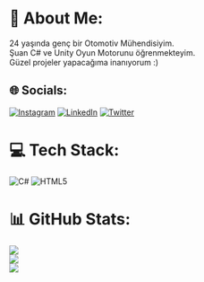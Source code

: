 # 💫 About Me:
24 yaşında genç bir Otomotiv Mühendisiyim. <br>Şuan C# ve Unity Oyun Motorunu öğrenmekteyim.<br>Güzel projeler yapacağıma inanıyorum :)


## 🌐 Socials:
 [![Instagram](https://img.shields.io/badge/Instagram-%23E4405F.svg?logo=Instagram&logoColor=white)](https://instagram.com/recepyildiirim) [![LinkedIn](https://img.shields.io/badge/LinkedIn-%230077B5.svg?logo=linkedin&logoColor=white)](https://linkedin.com/in/recepyildiirim) [![Twitter](https://img.shields.io/badge/Twitter-%231DA1F2.svg?logo=Twitter&logoColor=white)](https://twitter.com/krauyi) 

# 💻 Tech Stack:
![C#](https://img.shields.io/badge/c%23-%23239120.svg?style=for-the-badge&logo=c-sharp&logoColor=white) ![HTML5](https://img.shields.io/badge/html5-%23E34F26.svg?style=for-the-badge&logo=html5&logoColor=white)
# 📊 GitHub Stats:
![](https://github-readme-stats.vercel.app/api?username=reco-de&theme=great-gatsby&hide_border=false&include_all_commits=false&count_private=false)<br/>
![](https://github-readme-streak-stats.herokuapp.com/?user=reco-de&theme=great-gatsby&hide_border=false)<br/>
![](https://github-readme-stats.vercel.app/api/top-langs/?username=reco-de&theme=great-gatsby&hide_border=false&include_all_commits=false&count_private=false&layout=compact)

<!-- Proudly created with GPRM ( https://gprm.itsvg.in ) -->
